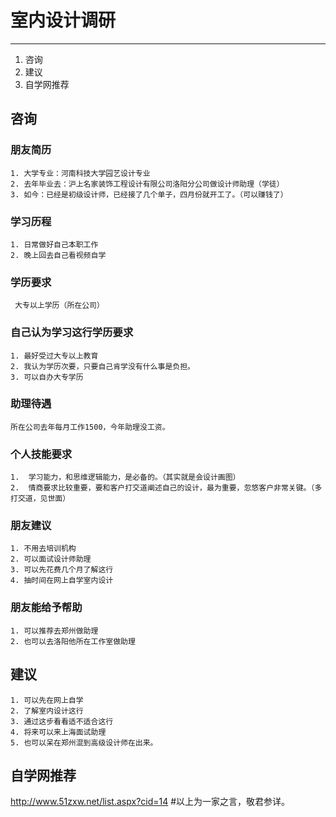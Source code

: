 # 室内设计调研
 ---
 1. 咨询
 2. 建议
 3. 自学网推荐
 
## 咨询
### 朋友简历
```
1. 大学专业：河南科技大学园艺设计专业
2. 去年毕业去：沪上名家装饰工程设计有限公司洛阳分公司做设计师助理（学徒）
3. 如今：已经是初级设计师，已经接了几个单子，四月份就开工了。（可以赚钱了）
```
### 学习历程
```
1. 日常做好自己本职工作
2. 晚上回去自己看视频自学
```
### 学历要求
```
 大专以上学历（所在公司）
```
### 自己认为学习这行学历要求
```
1. 最好受过大专以上教育
2. 我认为学历次要，只要自己肯学没有什么事是负担。
3. 可以自办大专学历
```
### 助理待遇
```
所在公司去年每月工作1500，今年助理没工资。
```
### 个人技能要求
```
1.  学习能力，和思维逻辑能力，是必备的。（其实就是会设计画图）
2.  情商要求比较重要，要和客户打交道阐述自己的设计，最为重要，忽悠客户非常关键。（多打交道，见世面）
```
### 朋友建议 
```
1. 不用去培训机构
2. 可以面试设计师助理
3. 可以先花费几个月了解这行
4. 抽时间在网上自学室内设计
```
### 朋友能给予帮助
```
1. 可以推荐去郑州做助理
2. 也可以去洛阳他所在工作室做助理
```
## 建议
```
1. 可以先在网上自学
2. 了解室内设计这行 
3. 通过这步看看适不适合这行
4. 将来可以来上海面试助理
5. 也可以呆在郑州混到高级设计师在出来。
```
## 自学网推荐
<http://www.51zxw.net/list.aspx?cid=14>
#以上为一家之言，敬君参详。


